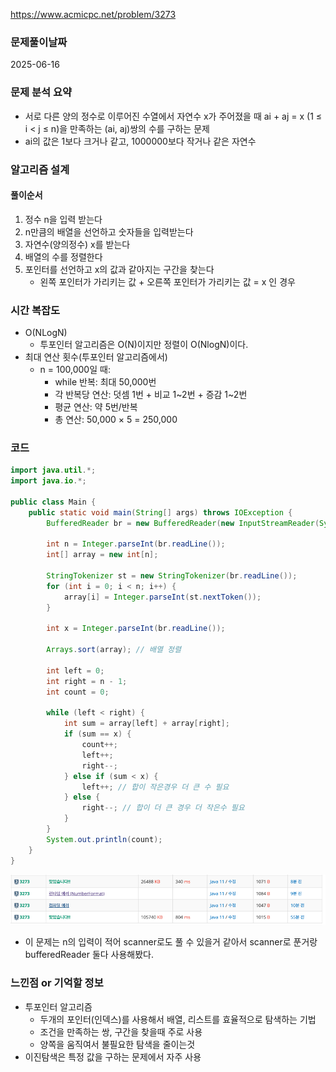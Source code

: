 https://www.acmicpc.net/problem/3273

### 문제풀이날짜
2025-06-16

### 문제 분석 요약
- 서로 다른 양의 정수로 이루어진 수열에서 자연수 x가 주어졌을 때 ai + aj = x (1 ≤ i < j ≤ n)을 만족하는 (ai, aj)쌍의 수를 구하는 문제
- ai의 값은 1보다 크거나 같고, 1000000보다 작거나 같은 자연수
### 알고리즘 설계
#### 풀이순서
1. 정수 n을 입력 받는다
2. n만큼의 배열을 선언하고 숫자들을 입력받는다
3. 자연수(양의정수) x를 받는다
4. 배열의 수를 정렬한다
5. 포인터를 선언하고 x의 값과 같아지는 구간을 찾는다
    - 왼쪽 포인터가 가리키는 값 + 오른쪽 포인터가 가리키는 값 = x 인 경우


### 시간 복잡도
- O(NLogN)
    - 투포인터 알고리즘은 O(N)이지만 정렬이 O(NlogN)이다.
- 최대 연산 횟수(투포인터 알고리즘에서)
    - n = 100,000일 때:
        - while 반복: 최대 50,000번
        - 각 반복당 연산: 덧셈 1번 + 비교 1~2번 + 증감 1~2번
        - 평균 연산: 약 5번/반복
        - 총 연산: 50,000 × 5 = 250,000

### 코드
```java  
import java.util.*;
import java.io.*;

public class Main {
    public static void main(String[] args) throws IOException {
        BufferedReader br = new BufferedReader(new InputStreamReader(System.in));

        int n = Integer.parseInt(br.readLine());
        int[] array = new int[n];

        StringTokenizer st = new StringTokenizer(br.readLine());
        for (int i = 0; i < n; i++) {
            array[i] = Integer.parseInt(st.nextToken());
        }

        int x = Integer.parseInt(br.readLine());

        Arrays.sort(array); // 배열 정렬

        int left = 0;
        int right = n - 1;
        int count = 0;

        while (left < right) {
            int sum = array[left] + array[right];
            if (sum == x) {
                count++;
                left++;
                right--;
            } else if (sum < x) {
                left++; // 합이 작은경우 더 큰 수 필요
            } else {
                right--; // 합이 더 큰 경우 더 작은수 필요
            }
        }
        System.out.println(count);
    }
}
```
![b3273](b3273.png)
- 이 문제는 n의 입력이 적어 scanner로도 풀 수 있을거 같아서 scanner로 푼거랑 bufferedReader 둘다 사용해봤다.

### 느낀점 or 기억할 정보
- 투포인터 알고리즘
    - 두개의 포인터(인덱스)를 사용해서 배열, 리스트를 효율적으로 탐색하는 기법
    - 조건을 만족하는 쌍, 구간을 찾을때 주로 사용
    - 양쪽을 움직여서 불필요한 탐색을 줄이는것
- 이진탐색은 특정 값을 구하는 문제에서 자주 사용
